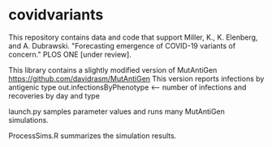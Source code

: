 # covidvariants
This repository contains data and code that support
Miller, K., K. Elenberg, and A. Dubrawski. "Forecasting emergence of COVID-19 variants of concern." PLOS ONE [under review].

This library contains a slightly modified version of MutAntiGen https://github.com/davidrasm/MutAntiGen
This version reports infections by antigenic type
out.infectionsByPhenotype <-- number of infections and recoveries by day and type

launch.py samples parameter values and runs many MutAntiGen simulations.

ProcessSims.R summarizes the simulation results.

